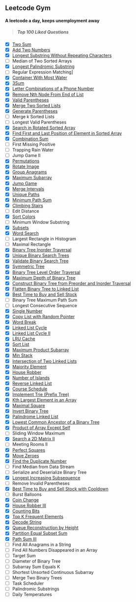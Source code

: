 Leetcode Gym
---------------
#### A leetcode a day, keeps unemployment away
>##### Top 100 Liked Questions
- [x] [Two Sum](https://leetcode.com/problems/two-sum/)
- [x] [Add Two Numbers](https://leetcode.com/problems/add-two-numbers/)
- [x] [Longest Substring Without Repeating Characters](https://leetcode.com/problems/longest-substring-without-repeating-characters/)
- [ ] Median of Two Sorted Arrays
- [x] [Longest Palindromic Substring](https://leetcode.com/problems/longest-palindromic-substring/)
- [ ] Regular Expression Matching]
- [x] [Container With Most Water](https://leetcode.com/problems/container-with-most-water/)
- [x] [3Sum](https://leetcode.com/problems/3sum/)
- [x] [Letter Combinations of a Phone Number](https://leetcode.com/problems/letter-combinations-of-a-phone-number/)
- [x] [Remove Nth Node From End of List](https://leetcode.com/problems/remove-nth-node-from-end-of-list/)
- [x] [Valid Parentheses](https://leetcode.com/problems/valid-parentheses/)
- [x] [Merge Two Sorted Lists](https://leetcode.com/problems/merge-two-sorted-lists/)
- [x] [Generate Parentheses](https://leetcode.com/problems/generate-parentheses/)
- [ ] Merge k Sorted Lists
- [ ] Longest Valid Parentheses
- [x] [Search in Rotated Sorted Array](https://leetcode.com/problems/search-in-rotated-sorted-array/)
- [x] [Find First and Last Position of Element in Sorted Array](https://leetcode.com/problems/find-first-and-last-position-of-element-in-sorted-array/)
- [x] [Combination Sum](https://leetcode.com/problems/combination-sum/)
- [ ] First Missing Positive
- [ ] Trapping Rain Water
- [ ] Jump Game II
- [x] [Permutations](https://leetcode.com/problems/permutations/)
- [x] [Rotate Image](https://leetcode.com/problems/rotate-image/)
- [x] [Group Anagrams](https://leetcode.com/problems/group-anagrams/)
- [x] [Maximum Subarray](https://leetcode.com/problems/maximum-subarray/)
- [x] [Jump Game](https://leetcode.com/problems/jump-game/)
- [x] [Merge Intervals](https://leetcode.com/problems/merge-intervals/)
- [x] [Unique Paths](https://leetcode.com/problems/unique-paths/)
- [x] [Minimum Path Sum](https://leetcode.com/problems/minimum-path-sum/)
- [x] [Climbing Stairs](https://leetcode.com/problems/climbing-stairs/)
- [ ] Edit Distance
- [x] [Sort Colors](https://leetcode.com/problems/sort-colors/)
- [ ] Minimum Window Substring
- [x] [Subsets](https://leetcode.com/problems/subsets/)
- [x] [Word Search](https://leetcode.com/problems/word-search/)
- [ ] Largest Rectangle in Histogram
- [ ] Maximal Rectangle
- [x] [Binary Tree Inorder Traversal](https://leetcode.com/problems/binary-tree-inorder-traversal/)
- [x] [Unique Binary Search Trees](https://leetcode.com/problems/unique-binary-search-trees/)
- [x] [Validate Binary Search Tree](https://leetcode.com/problems/validate-binary-search-tree/)
- [x] [Symmetric Tree](https://leetcode.com/problems/symmetric-tree/)
- [x] [Binary Tree Level Order Traversal](https://leetcode.com/problems/binary-tree-level-order-traversal/)
- [x] [Maximum Depth of Binary Tree](https://leetcode.com/problems/maximum-depth-of-binary-tree/)
- [x] [Construct Binary Tree from Preorder and Inorder Traversal](https://leetcode.com/problems/construct-binary-tree-from-preorder-and-inorder-traversal/)
- [x] [Flatten Binary Tree to Linked List](https://leetcode.com/problems/flatten-binary-tree-to-linked-list/)
- [x] [Best Time to Buy and Sell Stock](https://leetcode.com/problems/best-time-to-buy-and-sell-stock/)
- [ ] Binary Tree Maximum Path Sum
- [ ] Longest Consecutive Sequence
- [x] [Single Number](https://leetcode.com/problems/single-number/)
- [x] [Copy List with Random Pointer](https://leetcode.com/problems/copy-list-with-random-pointer/)
- [x] [Word Break](https://leetcode.com/problems/word-break/)
- [x] [Linked List Cycle](https://leetcode.com/problems/linked-list-cycle/)
- [x] [Linked List Cycle II](https://leetcode.com/problems/linked-list-cycle-ii/) 
- [x] [LRU Cache](https://leetcode.com/problems/lru-cache/)
- [x] [Sort List](https://leetcode.com/problems/sort-list/)
- [x] [Maximum Product Subarray](https://leetcode.com/problems/maximum-product-subarray/)
- [x] [Min Stack](https://leetcode.com/problems/min-stack/)
- [x] [Intersection of Two Linked Lists](https://leetcode.com/problems/intersection-of-two-linked-lists/)
- [x] [Majority Element](https://leetcode.com/problems/majority-element/)
- [x] [House Robber](https://leetcode.com/problems/house-robber/)
- [x] [Number of Islands](https://leetcode.com/problems/number-of-islands/)
- [x] [Reverse Linked List](https://leetcode.com/problems/reverse-linked-list/)
- [x] [Course Schedule](https://leetcode.com/problems/course-schedule/)
- [x] [Implement Trie (Prefix Tree)](https://leetcode.com/problems/implement-trie-prefix-tree/)
- [x] [Kth Largest Element in an Array](https://leetcode.com/problems/kth-largest-element-in-an-array/)
- [x] [Maximal Square](https://leetcode.com/problems/maximal-square/)
- [x] [Invert Binary Tree](https://leetcode.com/problems/invert-binary-tree/)
- [x] [Palindrome Linked List](https://leetcode.com/problems/palindrome-linked-list/)
- [x] [Lowest Common Ancestor of a Binary Tree](https://leetcode.com/problems/lowest-common-ancestor-of-a-binary-tree/)
- [x] [Product of Array Except Self](https://leetcode.com/problems/product-of-array-except-self/)
- [ ] Sliding Window Maximum
- [x] [Search a 2D Matrix II](https://leetcode.com/problems/search-a-2d-matrix-ii/)
- [ ] Meeting Rooms II
- [x] [Perfect Squares](https://leetcode.com/problems/perfect-squares/)
- [x] [Move Zeroes](https://leetcode.com/problems/move-zeroes/)
- [x] [Find the Duplicate Number](https://leetcode.com/problems/find-the-duplicate-number/)
- [ ] Find Median from Data Stream
- [ ] Serialize and Deserialize Binary Tree
- [x] [Longest Increasing Subsequence](https://leetcode.com/problems/longest-increasing-subsequence/)
- [ ] Remove Invalid Parentheses
- [x] [Best Time to Buy and Sell Stock with Cooldown](https://leetcode.com/problems/best-time-to-buy-and-sell-stock-with-cooldown/)
- [ ] Burst Balloons
- [x] [Coin Change](https://leetcode.com/problems/coin-change/)
- [x] [House Robber III](https://leetcode.com/problems/house-robber-iii/)
- [x] [Counting Bits](https://leetcode.com/problems/counting-bits/)
- [x] [Top K Frequent Elements](https://leetcode.com/problems/top-k-frequent-elements/)
- [x] [Decode String](https://leetcode.com/problems/decode-string/)
- [x] [Queue Reconstruction by Height](https://leetcode.com/problems/queue-reconstruction-by-height/)
- [x] [Partition Equal Subset Sum](https://leetcode.com/problems/partition-equal-subset-sum/)
- [x] [Path Sum III](https://leetcode.com/problems/path-sum-iii/)
- [ ] Find All Anagrams in a String
- [ ] Find All Numbers Disappeared in an Array 
- [ ] Target Sum
- [ ] Diameter of Binary Tree
- [ ] Subarray Sum Equals K
- [ ] Shortest Unsorted Continuous Subarray
- [ ] Merge Two Binary Trees
- [ ] Task Scheduler
- [ ] Palindromic Substrings
- [ ] Daily Temperatures
